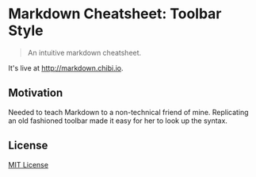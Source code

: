 # Markdown Cheatsheet: Toolbar Style

> An intuitive markdown cheatsheet.

It's live at http://markdown.chibi.io.

## Motivation

Needed to teach Markdown to a non-technical friend of mine. Replicating an old fashioned toolbar made it easy for her to look up the syntax.

## License

[MIT License](http://chibicode.mit-license.org/)
